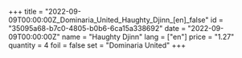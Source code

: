 +++
title = "2022-09-09T00:00:00Z_Dominaria_United_Haughty_Djinn_[en]_false"
id = "35095a68-b7c0-4805-b0b6-6ca15a338692"
date = "2022-09-09T00:00:00Z"
name = "Haughty Djinn"
lang = ["en"]
price = "1.27"
quantity = 4
foil = false
set = "Dominaria United"
+++

